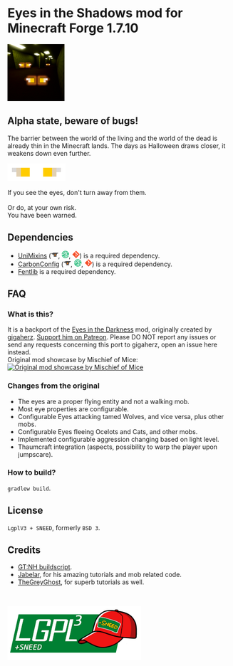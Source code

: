 # Eyes in the Shadows mod for Minecraft Forge 1.7.10
![logo](images/logo_small.png)

## Alpha state, beware of bugs!

The barrier between the world of the living and the world of the dead is already thin in the Minecraft lands.
The days as Halloween draws closer, it weakens down even further.

![eyes](images/eyes.gif)

If you see the eyes, don't turn away from them.
<br>
<br>
Or do, at your own risk.
<br>
You have been warned.

## Dependencies

* [UniMixins](https://modrinth.com/mod/unimixins) ([![curse](images/icons/curse.png)](https://www.curseforge.com/minecraft/mc-mods/unimixins), [![modrinth](images/icons/modrinth.png)](https://modrinth.com/mod/unimixins/versions), [![git](images/icons/git.png)](https://github.com/LegacyModdingMC/UniMixins/releases)) is a required dependency.
* [CarbonConfig](https://modrinth.com/mod/carbon-config) ([![curse](images/icons/curse.png)](https://www.curseforge.com/minecraft/mc-mods/carbon-config), [![modrinth](images/icons/modrinth.png)](https://modrinth.com/mod/carbon-config), [![git](images/icons/git.png)](https://github.com/Carbon-Config-Project/CarbonConfig)) is a required dependency.
* [Fentlib]() is a required dependency.

## FAQ
### What is this?
It is a backport of the [Eyes in the Darkness](https://github.com/gigaherz/EyesInTheDarkness/blob/master/LICENSE.txt) mod, originally created by [gigaherz](https://github.com/gigaherz).
[Support him on Patreon](https://www.patreon.com/gigaherz).
Please DO NOT report any issues or send any requests concerning this port to gigaherz, open an issue here instead.
<br>
Original mod showcase by Mischief of Mice:<br>
[![Original mod showcase by Mischief of Mice](https://img.youtube.com/vi/JxcLQwxwgyw/0.jpg)](https://www.youtube.com/watch?v=JxcLQwxwgyw)
<br>
<!--For an easier configuration, use the mod [ConfigMaxxing](https://github.com/trollogyadherent/ConfigMaxxing). To allow passive mobs to attack Eyes (if you wish to configure this), you will need the mod [Anger Issue](https://github.com/trollogyadherent/AngerIssue).-->

### Changes from the original
* The eyes are a proper flying entity and not a walking mob.
* Most eye properties are configurable.
* Configurable Eyes attacking tamed Wolves, and vice versa, plus other mobs.
* Configurable Eyes fleeing Ocelots and Cats, and other mobs.
* Implemented configurable aggression changing based on light level.
* Thaumcraft integration (aspects, possibility to warp the player upon jumpscare).

### How to build?
`gradlew build`.

## License
`LgplV3 + SNEED`, formerly `BSD 3`.

## Credits
* [GT:NH buildscript](https://github.com/GTNewHorizons/ExampleMod1.7.10).
* [Jabelar](http://jabelarminecraft.blogspot.com/), for his amazing tutorials and mob related code.
* [TheGreyGhost](http://greyminecraftcoder.blogspot.com/p/list-of-topics.html), for superb tutorials as well.

<br>

![license](images/lgplsneed_small.png)
